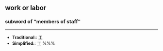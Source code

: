 ## work or labor
### subword of "members of staff"
---
- **Traditional:**: 工
- **Simplified:**: 工
%%%
